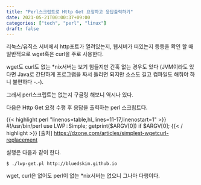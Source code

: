 ```yaml
---
title: "Perl스크립트로 Http Get 요청하고 응답출력하기"
date: 2021-05-21T00:00:37+09:00
categories: ["tech", "perl", "linux"]
draft: false
---
```


리눅스/유직스 서버에서 http포트가 열려있는지, 웹서버가 떠있는지 등등을 확인 할 때 일반적으로 wget혹은 curl을 주로 사용한다.

wget도 curl도 없는 *nix서버는 보기 힘들지만 간혹 없는 경우도 있다
(JVM이라도 있다면 Java로 간단하게 프로그램을 짜서 돌리면 되지만 소스도 길고 컴파일도 해줘야 하니 불편하다 -.-).

그래서 perl스크립트는 없는지 구글링 해보니 역시나 있다.

다음은 Http Get 요청 수행 후 응답을 출력하는 perl 스크립트다.

{{< highlight perl "linenos=table,hl_lines=11-17,linenostart=1" >}}
#!/usr/bin/perl
use LWP::Simple;
getprint($ARGV[0]) if $ARGV[0];
{{< / highlight >}}
[출처] https://dzone.com/articles/simplest-wgetcurl-replacement

실행은 다음과 같이 한다.

	$ ./lwp-get.pl http://bluedskim.github.io

wget, curl은 없어도 perl이 없는 *nix서버는 없으니 그나마 다행이다.
